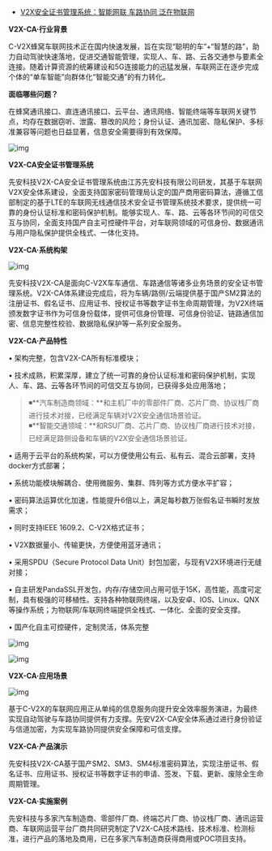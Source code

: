 - [V2X安全证书管理系统：智能网联 车路协同 泛在物联网](https://zhuanlan.zhihu.com/p/335658131)

**V2X-CA·行业背景** 

C-V2X蜂窝车联网技术正在国内快速发展，旨在实现“聪明的车”+“智慧的路”，助力自动驾驶快速落地，促进交通智能管理，实现人、车、路、云各交通参与要素全连接。随着计算资源的统筹建设和5G连接能力的迅猛发展，车联网正在逐步完成个体的“单车智能”向群体化“智能交通”的有力转化。 

**面临哪些问题？** 

在蜂窝通讯接口、直连通讯接口、云平台、通讯网络、智能终端等车联网关键节点，均存在数据窃听、泄露、篡改的风险；身份认证、通讯加密、隐私保护、多标准兼容等问题也日益显著，信息安全需要得到有效保障。 

![img](https://pic3.zhimg.com/80/v2-9096e84786872d4827ac257a5d4d65ae_720w.jpg)

**V2X-CA安全证书管理系统** 

先安科技V2X-CA安全证书管理系统由江苏先安科技有限公司研发，其基于车联网V2X安全体系建设，全面支持国家密码管理局认定的国产商用密码算法，遵循工信部制定的基于LTE的车联网无线通信技术安全证书管理系统技术要求，提供统一可靠的身份认证标准和密码保护机制。能够实现人、车、路、云等各环节间的可信交互与协同，全面支持国产自主可控硬件平台，对车联网领域的可信身份、数据通讯与用户隐私保护提供全栈式、一体化支持。 

**V2X-CA·系统构架** 

![img](https://pic1.zhimg.com/80/v2-8c76c4edd6023afc24a5aa10f2040534_720w.jpg)

先安科技V2X-CA是面向C-V2X车车通信、车路通信等诸多业务场景的安全证书管理系统。V2X-CA体系建设完成后，将为车辆/路侧/云端提供基于国产SM2算法的注册证书、假名证书、应用证书、授权证书等数字证书生命周期管理，为V2X终端颁发数字证书作为可信身份载体，提供可信身份管理、可信身份验证、链路通信加密、信息完整性校验、数据隐私保护等一系列安全服务。 

**V2X-CA·产品特性** 

• 架构完整，包含V2X-CA所有标准模块； 

• 技术成熟，积累深厚，建立了统一可靠的身份认证标准和密码保护机制，实现人、车、路、云等各环节间的可信交互与协同，已获得多处应用落地； 

> ◾**汽车制造商领域：**和主机厂中的零部件厂商、芯片厂商、协议栈厂商进行技术对接，已经满足车辆对V2X安全通信场景验证。  
> ◾**智能交通领域：**和RSU厂商、芯片厂商、协议栈厂商进行技术对接，已经满足路侧设备和车辆的V2X安全通信场景验证。 

• 适用于云平台的系统构架，可以方便使用公有云、私有云、混合云部署，支持docker方式部署； 

• 系统功能模块解耦合、使用微服务、集群、阵列等方式方便水平扩容； 

• 密码算法运算优化加速，性能提升6倍以上，满足每秒数万张假名证书瞬时发放需求；

• 同时支持IEEE 1609.2、C-V2X格式证书； 

• V2X数据量小、传输更快，方便使用蓝牙通讯； 

• 采用SPDU（Secure Protocol Data Unit）封包加密，与现有V2X环境进行无缝对接； 

• 自主研发PandaSSL开发包，内存/存储空间占用可低于15K，高性能，高度可定制，具有极强的可移植性。支持各种物联网终端，以及安卓、IOS、Linux、QNX 等操作系统；为物联网/车联网终端提供全栈式、一体化、全面的安全支撑。 

• 国产化自主可控硬件，定制灵活，体系完整 

![img](https://pic2.zhimg.com/80/v2-b96e38172b8853f215b50eacb26acd11_720w.jpg)

![img](https://pic2.zhimg.com/80/v2-4a56788bbf34233e310b0b68202fcd61_720w.jpg)

**V2X-CA·应用场景** 

![img](https://pic2.zhimg.com/80/v2-ed3e67496ea93791abd62e1ca2e430cd_720w.jpg)

基于C-V2X的车联网应用正从单纯的信息服务向提升安全效率服务演进，为最终实现自动驾驶与车路协同提供有力支撑。先安V2X-CA安全体系通过进行身份验证与信道加密，为实现车路协同提供安全保障和可信支撑。   

**V2X-CA·产品演示** 

先安科技V2X-CA基于国产SM2、SM3、SM4标准密码算法，实现注册证书、假名证书、应用证书、授权证书等数字证书的申请、签发、下载、更新、废除全生命周期管理。  

**V2X-CA·实施案例**

先安科技与多家汽车制造商、零部件厂商、终端芯片厂商、协议栈厂商、通讯运营商、车联网运营平台厂商共同研究制定了V2X-CA技术路线、技术标准、检测标准，进行产品的落地及商用，已在多家汽车制造商获得商用或POC项目支持。 